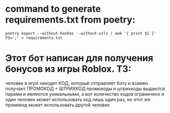 
# command to generate requirements.txt from poetry:
~~~
poetry export --without-hashes --without-urls | awk '{ print $1 }' FS=';' > requirements.txt
~~~


# Этот бот написан для получения бонусов из игры Roblox. ТЗ:
человек в игре находит КОД, который отправляет боту и взамен получает ПРОМОКОД + ШТРИХКОД
промокоды и штрихкоды выдаются парами и являются уникальными, а вот количество кодов
ограничено и один человек может использовать код лишь один раз, но этот же промокод
может использовать другой человек
